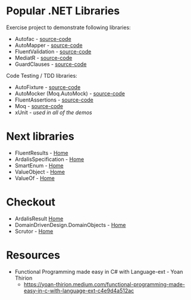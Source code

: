 # Popular .NET Libraries

Exercise project to demonstrate following libraries:

* Autofac - [source-code](./PopularNetLibraries/Autofac)
* AutoMapper - [source-code](./PopularNetLibraries/Automapper)
* FluentValidation - [source-code](./PopularNetLibraries/FluentValidators)
* MediatR - [source-code](./PopularNetLibraries/MediatR)
* GuardClauses - [source-code](./PopularNetLibraries/GuardClauses)

Code Testing / TDD libraries:

* AutoFixture - [source-code](./PopularNetLibraries/AutoFixture)
* AutoMocker (Moq.AutoMock) - [source-code](./PopularNetLibraries/AutoMocker)
* FluentAssertions - [source-code](./PopularNetLibraries/FluentAssertions)
* Moq - [source-code](./PopularNetLibraries/Moq)
* xUnit - *used in all of the demos*

# Next libraries

* FluentResults - [Home](https://github.com/altmann/FluentResults) 
* ArdalisSpecification - [Home](https://github.com/ardalis/Specification)
* SmartEnum - [Home](https://github.com/ardalis/SmartEnum)
* ValueObject - [Home](https://github.com/jhewlett/ValueObject)
* ValueOf - [Home](https://github.com/mcintyre321/ValueOf)

# Checkout

* ArdalisResult [Home](https://github.com/ardalis/Result)
* DomainDrivenDesign.DomainObjects - [Home](https://github.com/appie2go/domainobjects)
* Scrutor - [Home](https://github.com/khellang/Scrutor)

# Resources

 * Functional Programming made easy in C# with Language-ext - Yoan Thirion
   * https://yoan-thirion.medium.com/functional-programming-made-easy-in-c-with-language-ext-c4e9d4a512ac

